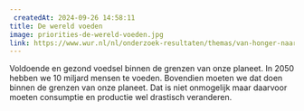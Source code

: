 ```yaml
---
 createdAt: 2024-09-26 14:58:11
title: De wereld voeden
image: priorities-de-wereld-voeden.jpg
link: https://www.wur.nl/nl/onderzoek-resultaten/themas/van-honger-naar-voedselzekerheid.htm
---
```


Voldoende en gezond voedsel binnen de grenzen van onze planeet. In 2050 hebben we 10 miljard mensen te voeden. Bovendien moeten we dat doen binnen de grenzen van onze planeet. Dat is niet onmogelijk maar daarvoor moeten consumptie en productie wel drastisch veranderen.


